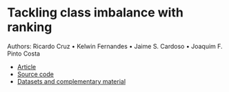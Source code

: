 # Tackling class imbalance with ranking

Authors: Ricardo Cruz • Kelwin Fernandes • Jaime S. Cardoso • Joaquim F. Pinto Costa

- [Article](http://ieeexplore.ieee.org/abstract/document/7727469/)
- [Source code](https://github.com/rpmcruz/ranking-imbalance/binary/src)
- [Datasets and complementary material](http://vcmi.inescporto.pt/reproducible_research/ijcnn2016/ClassImbalance/)
